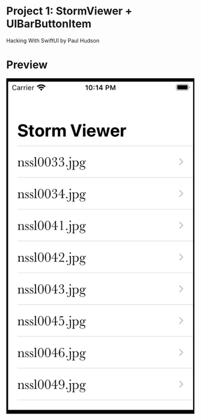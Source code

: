 # Project 1: StormViewer + UIBarButtonItem
Hacking With SwiftUI by Paul Hudson

# Preview 
<img src="https://github.com/ajandaur/100DaysOfSwift/blob/e78ae9de6f4f8cb13f2e41798f0f57ff9eab74f0/Project1/Project1/demo.png" width="500">
